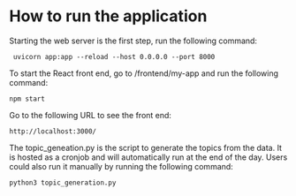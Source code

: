 # How to run the application

Starting the web server is the first step, run the following command:
```
 uvicorn app:app --reload --host 0.0.0.0 --port 8000
```

To start the React front end, go to /frontend/my-app and run the following command:
```
npm start
```
Go to the following URL to see the front end:
```
http://localhost:3000/
```

The topic_geneation.py is the script to generate the topics from the data.
It is hosted as a cronjob and will automatically run at the end of the day.
Users could also run it manually by running the following command:
```
python3 topic_generation.py
```